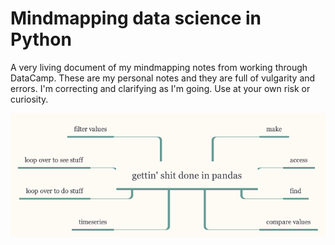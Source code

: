 # Mindmapping data science in Python

A very living document of my mindmapping notes from working through DataCamp.  These are my personal notes and they are full of vulgarity and errors.  I'm correcting and clarifying as I'm going.  Use at your own risk or curiosity.

![small preview](preview.jpg)
